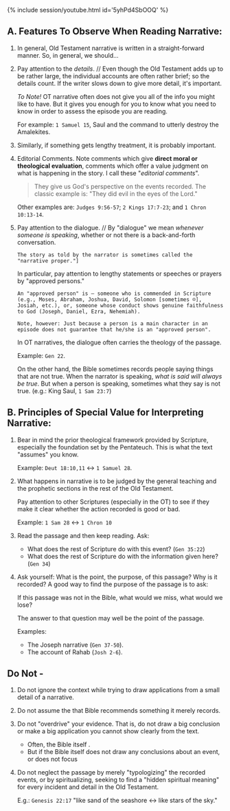 
{% include session/youtube.html id='5yhPd4SbOOQ' %}

## A. Features To Observe When Reading Narrative:

1. In general, Old Testament narrative is written in a straight-forward manner. So, in general, we should…

2. Pay attention to the *details*. // Even though the Old Testament adds up to be rather large, the individual accounts are often rather brief; so the details count. If the writer slows down to give more detail, it's important.

   *To Note!* OT narrative often does not give you all of the info you might like to have. But it gives you enough for you to know what you need to know in order to assess the episode you are reading.

   For example: `1 Samuel 15`, Saul and the command to utterly destroy the Amalekites.

3. Similarly, if something gets lengthy treatment, it is probably important.

4. Editorial Comments.
Note comments which give __direct moral or theological evaluation__, comments which offer a value judgment on what is happening in the story. I call these "*editorial comments*".

   > They give us God's perspective on the events recorded.
   > The classic example is: "They did evil in the eyes of the Lord."

   Other examples are: `Judges 9:56-57`; `2 Kings 17:7-23`; and `1 Chron 10:13-14`.

5. Pay attention to the dialogue. // By "dialogue" we mean *whenever someone is speaking*, whether or not there is a back-and-forth conversation.

   ```
   The story as told by the narrator is sometimes called the "narrative proper."]
   ```

   In particular, pay attention to lengthy statements or speeches or prayers by "approved persons."

   ```
   An "approved person" is — someone who is commended in Scripture (e.g., Moses, Abraham, Joshua, David, Solomon [sometimes ☹️], Josiah, etc.), or, someone whose conduct shows genuine faithfulness to God (Joseph, Daniel, Ezra, Nehemiah).

   Note, however: Just because a person is a main character in an episode does not guarantee that he/she is an "approved person".
   ```

   In OT narratives, the dialogue often carries the theology of the passage.

   Example: `Gen 22`.

   On the other hand, the Bible sometimes records people saying things that are not true. When the narrator is speaking, *what is said will always be true*. But when a person is speaking, sometimes what they say is not true. (e.g.: King Saul, `1 Sam 23:7`)

## B. Principles of Special Value for Interpreting Narrative:

1. Bear in mind the prior theological framework provided by Scripture, especially the foundation set by the Pentateuch. This is what the text "assumes" you know.

   Example: `Deut 18:10,11` ↔ `1 Samuel 28`.

2. What happens in narrative is to be judged by the general teaching and the prophetic sections in the rest of the Old Testament.

   Pay attention to other Scriptures (especially in the OT) to see if they make it clear whether the action recorded is good or bad.

   Example: `1 Sam 28` ↔ `1 Chron 10`

3. Read the passage and then keep reading. Ask:

   - What does the rest of Scripture do with this event? (`Gen 35:22`)
   - What does the rest of Scripture do with the information given here? (`Gen 34`)

4. Ask yourself: What is the point, the purpose, of this passage? Why is it recorded? A good way to find the purpose of the passage is to ask:

   If this passage was not in the Bible, what would we miss, what would we lose?

   The answer to that question may well be the point of the passage.

   Examples:
   - The Joseph narrative (`Gen 37-50`).
   - The account of Rahab (`Josh 2-6`).

## Do Not -

1. Do not ignore the context while trying to draw applications from a small detail of a narrative.

2. Do not assume the that Bible recommends something it merely records.

3. Do not "overdrive" your evidence. That is, do not draw a big conclusion or make a big application you cannot show clearly from the text.

   - Often, the Bible itself .
   - But if the Bible itself does not draw any conclusions about an event, or does not focus

 4. Do not neglect the passage by merely "typologizing" the recorded events, or by spiritualizing, seeking to find a "hidden spiritual meaning" for every incident and detail in the Old Testament.

    E.g.: `Genesis 22:17` "like sand of the seashore ↔ like stars of the sky."
